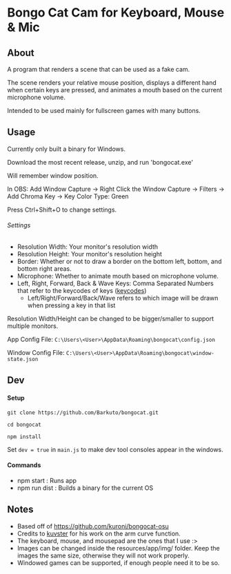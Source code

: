 # Bongo Cat Cam for Keyboard, Mouse & Mic

## About
A program that renders a scene that can be used as a fake cam.

The scene renders your relative mouse position, displays a different hand when certain keys are pressed, and animates a mouth based on the current microphone volume.

Intended to be used mainly for fullscreen games with many buttons.

## Usage
Currently only built a binary for Windows.

Download the most recent release, unzip, and run 'bongocat.exe'

Will remember window position.

In OBS: Add Window Capture -> Right Click the Window Capture -> Filters -> Add Chroma Key -> Key Color Type: Green

Press Ctrl+Shift+O to change settings.
###### Settings
* Resolution Width: Your monitor's resolution width
* Resolution Height: Your monitor's resolution height
* Border: Whether or not to draw a border on the bottom left, bottom, and bottom right areas.
* Microphone: Whether to animate mouth based on microphone volume.
* Left, Right, Forward, Back & Wave Keys: Comma Separated Numbers that refer to the keycodes of keys ([keycodes](https://keycode.info/))
  * Left/Right/Forward/Back/Wave refers to which image will be drawn when pressing a key in that list

Resolution Width/Height can be changed to be bigger/smaller to support multiple monitors.

App Config File: `C:\Users\<User>\AppData\Roaming\bongocat\config.json`

Window Config File: `C:\Users\<User>\AppData\Roaming\bongocat\window-state.json`

## Dev

#### Setup
`git clone https://github.com/Barkuto/bongocat.git`

`cd bongocat`

`npm install`

Set `dev = true` in `main.js` to make dev tool consoles appear in the windows.

#### Commands
* npm start : Runs app
* npm run dist : Builds a binary for the current OS

## Notes
* Based off of https://github.com/kuroni/bongocat-osu
* Credits to [kuvster](https://github.com/Kuvster) for his work on the arm curve function.
* The keyboard, mouse, and mousepad are the ones that I use :>
* Images can be changed inside the resources/app/img/ folder. Keep the images the same size, otherwise they will not work properly.
* Windowed games can be supported, if enough people need it to be so.